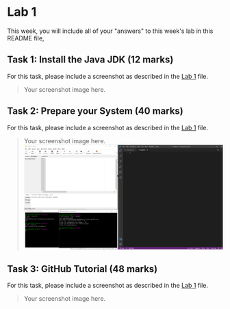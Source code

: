 # Lab 1

This week, you will include all of your "answers" to this week's lab in this README file, 

## Task 1: Install the Java JDK (12 marks)

For this task, please include a screenshot as described in the [Lab 1](./lab1.md) file.

> Your screenshot image here.


## Task 2: Prepare your System (40 marks)

For this task, please include a screenshot as described in the [Lab 1](./lab1.md) file.

> Your screenshot image here. ![my image](githublab1part2.png) 


## Task 3: GitHub Tutorial (48 marks)

For this task, please include a screenshot as described in the [Lab 1](./lab1.md) file.

> Your screenshot image here.
